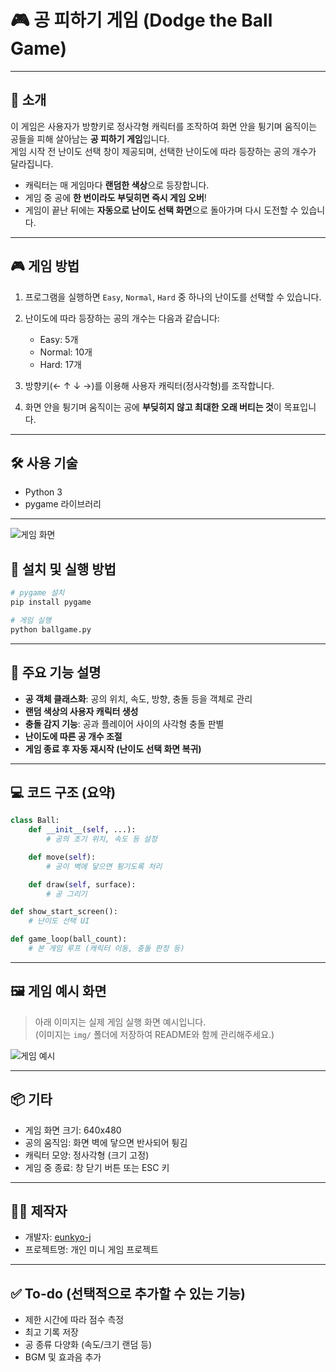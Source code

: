 # 🎮 공 피하기 게임 (Dodge the Ball Game)
---

## 📌 소개

이 게임은 사용자가 방향키로 정사각형 캐릭터를 조작하여 화면 안을 튕기며 움직이는 공들을 피해 살아남는 **공 피하기 게임**입니다.  
게임 시작 전 난이도 선택 창이 제공되며, 선택한 난이도에 따라 등장하는 공의 개수가 달라집니다.  

- 캐릭터는 매 게임마다 **랜덤한 색상**으로 등장합니다.
- 게임 중 공에 **한 번이라도 부딪히면 즉시 게임 오버**!
- 게임이 끝난 뒤에는 **자동으로 난이도 선택 화면**으로 돌아가며 다시 도전할 수 있습니다.

---

## 🎮 게임 방법

1. 프로그램을 실행하면 `Easy`, `Normal`, `Hard` 중 하나의 난이도를 선택할 수 있습니다.
2. 난이도에 따라 등장하는 공의 개수는 다음과 같습니다:

   - Easy: 5개  
   - Normal: 10개  
   - Hard: 17개  

3. 방향키(← ↑ ↓ →)를 이용해 사용자 캐릭터(정사각형)를 조작합니다.
4. 화면 안을 튕기며 움직이는 공에 **부딪히지 않고 최대한 오래 버티는 것**이 목표입니다.

---

## 🛠 사용 기술

- Python 3
- pygame 라이브러리

---

![게임 화면](img/dodgeball-game.png) <!-- 여기에 원하는 게임 실행 이미지 경로로 교체해주세요 -->

## 📁 설치 및 실행 방법

```bash
# pygame 설치
pip install pygame

# 게임 실행
python ballgame.py
```

---

## 🧠 주요 기능 설명

- **공 객체 클래스화**: 공의 위치, 속도, 방향, 충돌 등을 객체로 관리
- **랜덤 색상의 사용자 캐릭터 생성**
- **충돌 감지 기능**: 공과 플레이어 사이의 사각형 충돌 판별
- **난이도에 따른 공 개수 조절**
- **게임 종료 후 자동 재시작 (난이도 선택 화면 복귀)**

---

## 💻 코드 구조 (요약)

```python
class Ball:
    def __init__(self, ...):
        # 공의 초기 위치, 속도 등 설정

    def move(self):
        # 공이 벽에 닿으면 튕기도록 처리

    def draw(self, surface):
        # 공 그리기

def show_start_screen():
    # 난이도 선택 UI

def game_loop(ball_count):
    # 본 게임 루프 (캐릭터 이동, 충돌 판정 등)
```

---

## 🖼 게임 예시 화면

> 아래 이미지는 실제 게임 실행 화면 예시입니다.  
> (이미지는 `img/` 폴더에 저장하여 README와 함께 관리해주세요.)

![게임 예시](img/example.png)

---

## 📦 기타

- 게임 화면 크기: 640x480
- 공의 움직임: 화면 벽에 닿으면 반사되어 튕김
- 캐릭터 모양: 정사각형 (크기 고정)
- 게임 중 종료: 창 닫기 버튼 또는 ESC 키

---

## 👩‍💻 제작자

- 개발자: [eunkyo-j](https://github.com/eunkyo-j)
- 프로젝트명: 개인 미니 게임 프로젝트

---

## ✅ To-do (선택적으로 추가할 수 있는 기능)

- 제한 시간에 따라 점수 측정
- 최고 기록 저장
- 공 종류 다양화 (속도/크기 랜덤 등)
- BGM 및 효과음 추가

